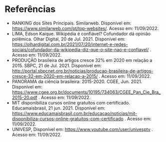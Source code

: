 # Referências

 - RANKING dos Sites Principais. Similarweb. Disponível em: https://www.similarweb.com/pt/top-websites/. Acesso em: 11/09/2022.
 - LIMA, Edson Kaique.  Wikipédia é confiável? Cofundador dá opinião polêmica. Olhar Digital, 20 de Jul. 2021. Disponível em: https://olhardigital.com.br/2021/07/20/internet-e-redes-sociais/cofundador-da-wikipedia-diz-que-o-site-nao-e-confiavel/ . Acesso em: 11/09/2022.
 - PRODUÇÃO brasileira de artigos cresce 32% em 2020 em relação a 2015. SBPC, 21 de Jul. 2021. Disponível em: http://portal.sbpcnet.org.br/noticias/producao-brasileira-de-artigos-cresce-32-em-2020-em-relacao-a-2015/ . Acesso em: 11/09/2022.
 - PANORAMA da ciência brasileira: 2015-2020. CGEE, Jun. 2021. Disponível em:  https://www.cgee.org.br/documents/10195/734063/CGEE_Pan_Cie_Bra_2015-20.pdf . Acesso em: 11/09/2022.
 - MIT disponibiliza cursos online gratuitos com certificado. Educamaisbrasil, 21 jun. 2021. Disponível em: https://www.educamaisbrasil.com.br/educacao/noticias/mit-disponibiliza-cursos-online-gratuitos-com-certificado . Acesso em: 11/09/2022.
 - UNIVESP, Disponível em: https://www.youtube.com/user/univesptv . Acesso em: 11/09/2022.